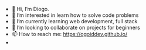 - 👋 Hi, I’m Diogo.
- 👀 I’m interested in learn how to solve code problems
- 🌱 I’m currently learning web development, full stack
- 💞️ I’m looking to collaborate on projects for beginners
- 📫 How to reach me: https://ogoiddev.github.io/
- 
<!---
ogoidmptryber/ogoidmptryber is a ✨ special ✨ repository because its `README.md` (this file) appears on your GitHub profile.
You can click the Preview link to take a look at your changes.
--->
